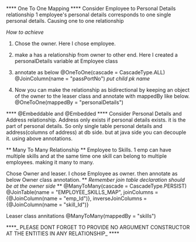 **** One To One Mapping ****
Consider Employee to Personal Details relationship 1 employee's personal details
corresponds to one single personal details. Causing one to one relationship

 _How to achieve_
 
 1. Chose the owner. Here I chose employee.
 2. make a has a relationship from owner to other end. Here I created a personalDetails
    variable at Employee class
 3. annotate as below
    @OneToOne(cascade = CascadeType.ALL)
        @JoinColumn(name = "passPortNo") _put child pk name_
 
 4. Now you can make the relationship as bidirectional by keeping an object of the owner
    to the leaser class and annotate with mappedBy like below.
    @OneToOne(mappedBy = "personalDetails")
    
**** @Embeddable and @Embedded ****
Consider Personal Details and Address relationship. Address only exists if personal details exists.
it is the part of personal details. So only single table personal details and address(columns of address)
at db side. but at java side you can decouple it. using above annotations.

** Many To Many Relationship **
Employee to Skills. 1 emp can have multiple skills and at the same time one skill can belong to 
multiple employees. making it many to many.

Chose Owner and leaser. I chose Employee as owner.
then annotate as below
Owner class annotation.
** _Remember join table declaration should be at the owner side_ **
@ManyToMany(cascade = CascadeType.PERSIST)
    @JoinTable(name = "EMPLOYEE_SKILLS_MAP",
            joinColumns = {@JoinColumn(name = "emp_Id")},
            inverseJoinColumns = {@JoinColumn(name = "skill_Id")}


Leaser class annitations
@ManyToMany(mappedBy = "skills")


****_ PLEASE DONT FORGET TO PROVIDE NO ARGUMENT CONSTRUCTOR AT THE ENTITIES IN ANY RELATIONSHIP_ ****

